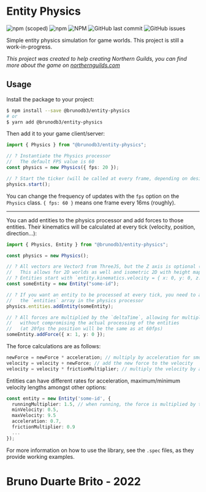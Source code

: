 # Entity Physics

![npm (scoped)](https://img.shields.io/npm/v/@brunodb3/entity-physics?style=for-the-badge)
![npm](https://img.shields.io/npm/dt/@brunodb3/entity-physics?style=for-the-badge)
![NPM](https://img.shields.io/npm/l/@brunodb3/entity-physics?style=for-the-badge)
![GitHub last commit](https://img.shields.io/github/last-commit/brunodb3/entity-physics?style=for-the-badge)
![GitHub issues](https://img.shields.io/github/issues/brunodb3/entity-physics?style=for-the-badge)

Simple entity physics simulation for game worlds. This project is still a work-in-progress.

_This project was created to help creating Northern Guilds, you can find more about the game on [northernguilds.com](https://northernguilds.com/)_

## Usage

Install the package to your project:

```bash
$ npm install --save @brunodb3/entity-physics
# or
$ yarn add @brunodb3/entity-physics
```

Then add it to your game client/server:

```typescript
import { Physics } from "@brunodb3/entity-physics";

// ? Instantiate the Physics processor
//   The default FPS value is 60
const physics = new Physics({ fps: 20 });

// ? Start the ticker (will be called at every frame, depending on desired FPS).
physics.start();
```

You can change the frequency of updates with the `fps` option on the `Physics` class. `{ fps: 60 }` means one frame every 16ms (roughly).

---

You can add entities to the physics processor and add forces to those entities. Their kinematics will be calculated at every tick (velocity, position, direction...):

```typescript
import { Physics, Entity } from "@brunodb3/entity-physics";

const physics = new Physics();

// ? All vectors are Vector3 from ThreeJS, but the Z axis is optional (if not given, will be 0).
//   This allows for 2D worlds as well and isometric 2D with height maps
// ? Entities start with `entity.kinematics.velocity = { x: 0, y: 0, z: 0 }`
const someEntity = new Entity("some-id");

// ? If you want an entity to be processed at every tick, you need to add it to
//   the `entities` array in the physics processor
physics.entities.addEntity(someEntity);

// ? All forces are multiplied by the `deltaTime`, allowing for multiple framerates
//   without compromising the actual processing of the entities
//   (at 20fps the position will be the same as at 60fps)
someEntity.addForce({ x: 1, y: 0 });
```

The force calculations are as follows:

```typescript
newForce = newForce * acceleration; // multiply by acceleration for smoother movement
velocity = velocity + newForce; // add the new force to the velocity
velocity = velocity * frictionMultiplier; // multiply the velocity by a friction multiplier, in order for the entity to stop when the force is 0
```

Entities can have different rates for acceleration, maximum/minimum velocity lengths amongst other options:

```typescript
const entity = new Entity('some-id', {
  runningMultiplier: 1.5, // when running, the force is multiplied by this value
  minVelocity: 0.5,
  maxVelocity: 9.5
  acceleration: 0.7,
  frictionMultiplier: 0.9
  ...
});
```

For more information on how to use the library, see the `.spec` files, as they provide working examples.

# Bruno Duarte Brito - 2022

